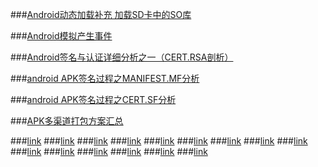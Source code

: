 
###<a href="https://segmentfault.com/a/1190000004062899">Android动态加载补充 加载SD卡中的SO库</a>




###<a href="http://www.race604.com/android-inject-input-event/">Android模拟产生事件</a>

###<a href="http://blog.csdn.net/xiqingnian/article/details/27338677">Android签名与认证详细分析之一（CERT.RSA剖析）</a>


###[android APK签名过程之MANIFEST.MF分析](http://blog.csdn.net/asmcvc/article/details/9311827)

###[android APK签名过程之CERT.SF分析](http://blog.csdn.net/asmcvc/article/details/9312021)

###[APK多渠道打包方案汇总](http://blog.csdn.net/masonblog/article/details/51263006)


###[link](link)
###[link](link)
###[link](link)
###[link](link)
###[link](link)
###[link](link)
###[link](link)
###[link](link)
###[link](link)
###[link](link)
###[link](link)
###[link](link)
###[link](link)
###[link](link)
###[link](link)